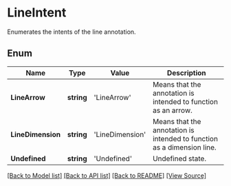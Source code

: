 ﻿# LineIntent
Enumerates the intents of the line annotation.

## Enum
Name | Type | Value | Description
------------ | ------------- | ------------- | -------------
**LineArrow** | **string** | 'LineArrow' | Means that the annotation is intended to function as an arrow.
**LineDimension** | **string** | 'LineDimension' | Means that the annotation is intended to function as a dimension line.
**Undefined** | **string** | 'Undefined' | Undefined state.

[[Back to Model list]](../README.md#documentation-for-models) [[Back to API list]](../README.md#documentation-for-api-endpoints) [[Back to README]](../README.md) [[View Source]](../src/models/lineIntent.ts)

